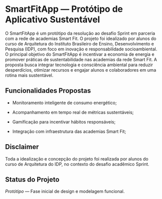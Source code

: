 # **SmartFitApp — Protótipo de Aplicativo Sustentável**

  O SmartFitApp é um protótipo da resolução ao desafio Sprint em parceria com a rede de academias Smart Fit. O projeto foi idealizado por alunos do curso de Arquitetura do Instituto Brasileiro de Ensino, Desenvolvimento e Pesquisa (IDP), com foco em inovação e responsabilidade socioambiental.
  O principal objetivo do SmartFitApp é incentivar a economia de energia e promover práticas de sustentabilidade nas academias da rede Smart Fit. A proposta busca integrar tecnologia e consciência ambiental para reduzir desperdícios, otimizar recursos e engajar alunos e colaboradores em uma rotina mais sustentável.

## **Funcionalidades Propostas**

- Monitoramento inteligente de consumo energético;

- Acompanhamento em tempo real de métricas sustentáveis;

- Gamificação para incentivar hábitos responsáveis;

- Integração com infraestrutura das academias Smart Fit;


## **Disclaimer** 

Toda a idealização e concepção do projeto foi realizada por alunos do curso de Arquitetura do IDP, no contexto do desafio acadêmico Sprint.


## **Status do Projeto**

_Protótipo_ — Fase inicial de design e modelagem funcional. 
